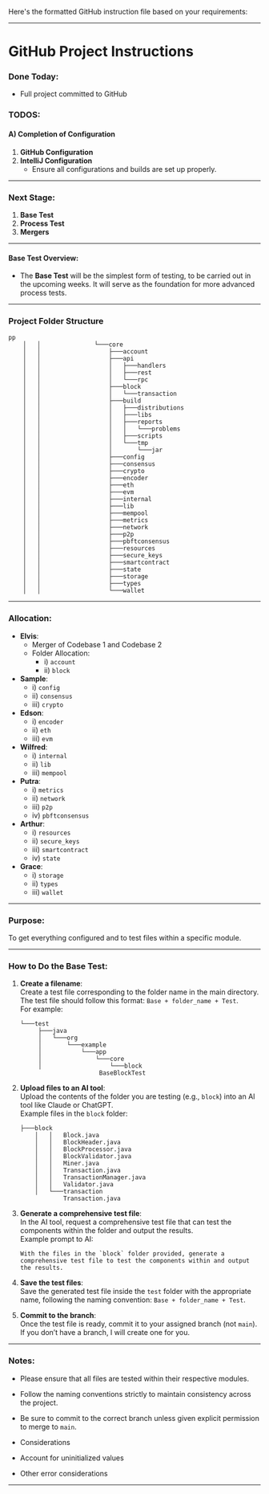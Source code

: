 Here's the formatted GitHub instruction file based on your requirements:

---

# GitHub Project Instructions

### Done Today:
- Full project committed to GitHub

### TODOS:

#### A) Completion of Configuration
1. **GitHub Configuration**  
2. **IntelliJ Configuration**  
    - Ensure all configurations and builds are set up properly.

---

### Next Stage:

1. **Base Test**
2. **Process Test**
3. **Mergers**

---

#### Base Test Overview:
- The **Base Test** will be the simplest form of testing, to be carried out in the upcoming weeks. It will serve as the foundation for more advanced process tests.

---

### Project Folder Structure

```
pp
    │   │               └───core
    │   │                   ├───account
    │   │                   ├───api
    │   │                   │   ├───handlers
    │   │                   │   ├───rest
    │   │                   │   └───rpc
    │   │                   ├───block
    │   │                   │   └───transaction
    │   │                   ├───build
    │   │                   │   ├───distributions
    │   │                   │   ├───libs
    │   │                   │   ├───reports
    │   │                   │   │   └───problems
    │   │                   │   ├───scripts
    │   │                   │   └───tmp
    │   │                   │       └───jar
    │   │                   ├───config
    │   │                   ├───consensus
    │   │                   ├───crypto
    │   │                   ├───encoder
    │   │                   ├───eth
    │   │                   ├───evm
    │   │                   ├───internal
    │   │                   ├───lib
    │   │                   ├───mempool
    │   │                   ├───metrics
    │   │                   ├───network
    │   │                   ├───p2p
    │   │                   ├───pbftconsensus
    │   │                   ├───resources
    │   │                   ├───secure_keys
    │   │                   ├───smartcontract
    │   │                   ├───state
    │   │                   ├───storage
    │   │                   ├───types
    │   │                   └───wallet
```

---

### Allocation:

- **Elvis**:  
  - Merger of Codebase 1 and Codebase 2  
  - Folder Allocation:  
    - i) `account`  
    - ii) `block`  
- **Sample**:  
  - i) `config`  
  - ii) `consensus`  
  - iii) `crypto`  
- **Edson**:  
  - i) `encoder`  
  - ii) `eth`  
  - iii) `evm`  
- **Wilfred**:  
  - i) `internal`  
  - ii) `lib`  
  - iii) `mempool`  
- **Putra**:  
  - i) `metrics`  
  - ii) `network`  
  - iii) `p2p`  
  - iv) `pbftconsensus`  
- **Arthur**:  
  - i) `resources`  
  - ii) `secure_keys`  
  - iii) `smartcontract`  
  - iv) `state`  
- **Grace**:  
  - i) `storage`  
  - ii) `types`  
  - iii) `wallet`  

---

### Purpose:
To get everything configured and to test files within a specific module.

---

### How to Do the Base Test:

1. **Create a filename**:  
   Create a test file corresponding to the folder name in the main directory. The test file should follow this format: `Base + folder_name + Test`.  
   For example:  
   ```
   └───test
        ├───java
        │   └───org
        │       └───example
        │           └───app
        │               └───core
        │                   └───block
                         BaseBlockTest
   ```

2. **Upload files to an AI tool**:  
   Upload the contents of the folder you are testing (e.g., `block`) into an AI tool like Claude or ChatGPT.  
   Example files in the `block` folder:
   ```
   ├───block
       │   │   Block.java
       │   │   BlockHeader.java
       │   │   BlockProcessor.java
       │   │   BlockValidator.java
       │   │   Miner.java
       │   │   Transaction.java
       │   │   TransactionManager.java
       │   │   Validator.java
       │   └───transaction
               Transaction.java
   ```

3. **Generate a comprehensive test file**:  
   In the AI tool, request a comprehensive test file that can test the components within the folder and output the results.  
   Example prompt to AI:  
   ```
   With the files in the `block` folder provided, generate a comprehensive test file to test the components within and output the results.
   ```

4. **Save the test files**:  
   Save the generated test file inside the `test` folder with the appropriate name, following the naming convention: `Base + folder_name + Test`.

5. **Commit to the branch**:  
   Once the test file is ready, commit it to your assigned branch (not `main`).  
   If you don’t have a branch, I will create one for you.

---

### Notes:
- Please ensure that all files are tested within their respective modules.
- Follow the naming conventions strictly to maintain consistency across the project.
- Be sure to commit to the correct branch unless given explicit permission to merge to `main`.

- Considerations
- Account for uninitialized values
- Other error considerations

--- 


